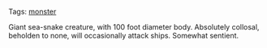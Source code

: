 Tags: [monster](Monsters)

Giant sea-snake creature, with 100 foot diameter body. Absolutely collosal, beholden to none, will occasionally attack ships. Somewhat sentient.